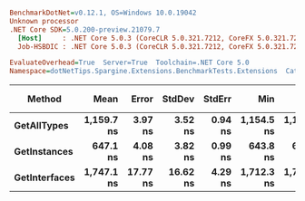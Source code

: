 ``` ini

BenchmarkDotNet=v0.12.1, OS=Windows 10.0.19042
Unknown processor
.NET Core SDK=5.0.200-preview.21079.7
  [Host]     : .NET Core 5.0.3 (CoreCLR 5.0.321.7212, CoreFX 5.0.321.7212), X64 RyuJIT
  Job-HSBDIC : .NET Core 5.0.3 (CoreCLR 5.0.321.7212, CoreFX 5.0.321.7212), X64 RyuJIT

EvaluateOverhead=True  Server=True  Toolchain=.NET Core 5.0  
Namespace=dotNetTips.Spargine.Extensions.BenchmarkTests.Extensions  Categories=AssemblyExtensions  

```
|        Method |       Mean |    Error |   StdDev |  StdErr |        Min |         Q1 |     Median |         Q3 |        Max |        Op/s | CI99.9% Margin | Iterations | Kurtosis | MValue | Skewness | Rank | LogicalGroup | Baseline | Code Size |  Gen 0 | Gen 1 | Gen 2 | Allocated |
|-------------- |-----------:|---------:|---------:|--------:|-----------:|-----------:|-----------:|-----------:|-----------:|------------:|---------------:|-----------:|---------:|-------:|---------:|-----:|------------- |--------- |----------:|-------:|------:|------:|----------:|
|   **GetAllTypes** | **1,159.7 ns** |  **3.97 ns** |  **3.52 ns** | **0.94 ns** | **1,154.5 ns** | **1,157.4 ns** | **1,159.0 ns** | **1,161.7 ns** | **1,165.7 ns** |   **862,312.9** |       **3.975 ns** |      **14.00** |    **1.682** |  **2.000** |   **0.2242** |    **2** |            ***** |       **No** |     **263 B** | **0.0248** |     **-** |     **-** |     **240 B** |
|  **GetInstances** |   **647.1 ns** |  **4.08 ns** |  **3.82 ns** | **0.99 ns** |   **643.8 ns** |   **644.4 ns** |   **645.4 ns** |   **649.5 ns** |   **654.2 ns** | **1,545,272.6** |       **4.083 ns** |      **15.00** |    **1.880** |  **2.000** |   **0.8402** |    **1** |            ***** |       **No** |     **199 B** | **0.0057** |     **-** |     **-** |      **56 B** |
| **GetInterfaces** | **1,747.1 ns** | **17.77 ns** | **16.62 ns** | **4.29 ns** | **1,712.3 ns** | **1,746.9 ns** | **1,752.3 ns** | **1,756.6 ns** | **1,765.6 ns** |   **572,365.4** |      **17.767 ns** |      **15.00** |    **2.590** |  **2.000** |  **-1.0559** |    **3** |            ***** |       **No** |     **256 B** | **0.0343** |     **-** |     **-** |     **312 B** |
